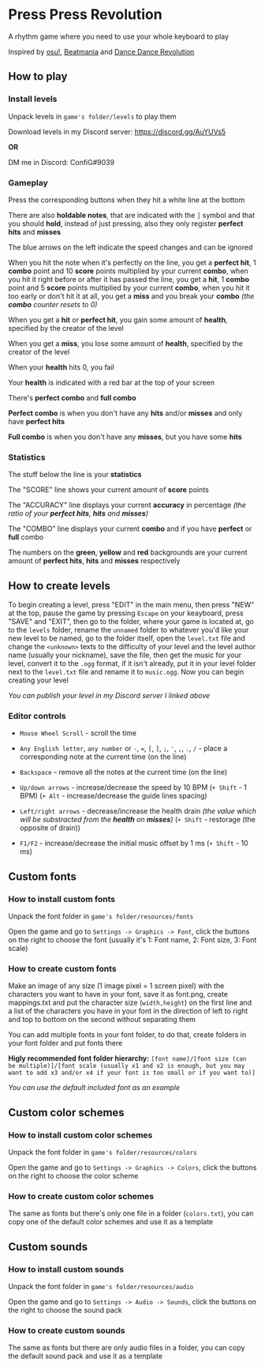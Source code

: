 # Press Press Revolution
A rhythm game where you need to use your whole keyboard to play

Inspired by [osu!](https://osu.ppy.sh), [Beatmania](https://en.wikipedia.org/wiki/Beatmania) and [Dance Dance Revolution](https://en.wikipedia.org/wiki/Dance_Dance_Revolution)


## How to play
### Install levels
Unpack levels in `game's folder/levels` to play them

Download levels in my Discord server: https://discord.gg/AuYUVs5

**OR**

DM me in Discord: ConfiG#9039

### Gameplay
Press the corresponding buttons when they hit a white line at the bottom

There are also **holdable notes**, that are indicated with the `│` symbol and that you should **hold**, instead of just pressing,
also they only register **perfect hits** and **misses**

The blue arrows on the left indicate the speed changes and can be ignored

When you hit the note when it's perfectly on the line, you get a **perfect hit**, 1 **combo** point and 10 **score** points multiplied by your current **combo**,
 when you hit it right before or after it has passed the line, you get a **hit**, 1 **combo** point and 5 **score** points multiplied by your current **combo**,
 when you hit it too early or don't hit it at all, you get a **miss** and you break your **combo** *(the **combo** counter resets to 0)*
 
When you get a **hit** or **perfect hit**, you gain some amount of **health**, specified by the creator of the level

When you get a **miss**, you lose some amount of **health**, specified by the creator of the level

When your **health** hits 0, you fail

Your **health** is indicated with a red bar at the top of your screen

There's **perfect combo** and **full combo**

**Perfect combo** is when you don't have any **hits** and/or **misses** and only have **perfect hits**

**Full combo** is when you don't have any **misses**, but you have some **hits**

### Statistics
The stuff below the line is your **statistics**

The "SCORE" line shows your current amount of **score** points

The "ACCURACY" line displays your current **accuracy** in percentage *(the ratio of your **perfect hits**, **hits** and **misses**)*

The "COMBO" line displays your current **combo** and if you have **perfect** or **full** combo

The numbers on the **green**, **yellow** and **red** backgrounds are your current amount of **perfect hits**, **hits** and **misses** respectively

## How to create levels
To begin creating a level, press "EDIT" in the main menu, then press "NEW" at the top,
pause the game by pressing `Escape` on your keayboard, press "SAVE" and "EXIT",
then go to the folder, where your game is located at, go to the `levels` folder,
rename the `unnamed` folder to whatever you'd like your new level to be named,
go to the folder itself, open the `level.txt` file and change the `<unknown>` texts to
the difficulty of your level and the level author name (usually your nickname), save the file,
then get the music for your level, convert it to the `.ogg` format, if it isn't already,
put it in your level folder next to the `level.txt` file and rename it to `music.ogg`.
Now you can begin creating your level

*You can publish your level in my Discord server I linked above*

### Editor controls
- `Mouse Wheel Scroll` - scroll the time

- `Any English letter`, `any number` or `-`, `=`, `[`, `]`, `;`, `'`, `,`, `.`, `/` - place a corresponding note at the current time (on the line)

- `Backspace` - remove all the notes at the current time (on the line)

- `Up/down arrows` - increase/decrease the speed by 10 BPM (`+ Shift` - 1 BPM) (`+ Alt` - increase/decrease the guide lines spacing)

- `Left/right arrows` - decrease/increase the health drain *(the value which will be substracted from the **health** on **misses**)* (`+ Shift` - restorage (the opposite of drain))

- `F1/F2` - increase/decrease the initial music offset by 1 ms (`+ Shift` - 10 ms)

## Custom fonts
### How to install custom fonts
Unpack the font folder in `game's folder/resources/fonts`

Open the game and go to `Settings -> Graphics -> Font`, click the buttons on the right to choose the font (usually it's 1: Font name, 2: Font size, 3: Font scale)

### How to create custom fonts
Make an image of any size (1 image pixel = 1 screen pixel) with the characters you want to have in your font, save it as font.png, create mappings.txt and put the character size (`width,height`) on the first line and a list of the characters you have in your font in the direction of left to right and top to bottom on the second without separating them

You can add multiple fonts in your font folder, to do that, create folders in your font folder and put fonts there

**Higly recommended font folder hierarchy:** `[font name]/[font size (can be multiple)]/[font scale (usually x1 and x2 is enough, but you may want to add x3 and/or x4 if your font is too small or if you want to)]`

*You can use the default included font as an example*

## Custom color schemes
### How to install custom color schemes
Unpack the font folder in `game's folder/resources/colors`

Open the game and go to `Settings -> Graphics -> Colors`, click the buttons on the right to choose the color scheme

### How to create custom color schemes
The same as fonts but there's only one file in a folder (`colors.txt`), you can copy one of the default color schemes and use it as a template

## Custom sounds
### How to install custom sounds
Unpack the font folder in `game's folder/resources/audio`

Open the game and go to `Settings -> Audio -> Sounds`, click the buttons on the right to choose the sound pack

### How to create custom sounds
The same as fonts but there are only audio files in a folder, you can copy the default sound pack and use it as a template
